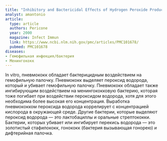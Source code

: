 ```yaml
---
title: "Inhibitory and Bactericidal Effects of Hydrogen Peroxide Production by Streptococcus pneumoniae on Other Inhabitants of the Upper Respiratory Tract"
analyst: amantonio
article:
  type: article
  authors: Pericone
  year: 2000
  magazine: Infect Immun
  link: https://www.ncbi.nlm.nih.gov/pmc/articles/PMC101678/
  pubmed: PMC101678
diseases:
- Гемофильная инфекция/бактерия
- Менингококк
---
```


In vitro, пневмококк обладает бактерицидным воздействием на гемофильную палочку. Пневмококк выделяет пероксид водорода, который и убивает гемофильную палочку. Пневмококк обладает также ингибирующим воздействием на менингококковую бактерию, которая тоже погибает при воздействии пероксидом водорода, хотя для этого необходима более высокая его концентрация.
Выработка пневмококком пероксида водорода коррелирует с концентрацией кислорода в окружающей среде.
Другие бактерии, которые выделяют пероксид водорода — это лактобациллы и оральные стрептококки.
Бактерии, которых убивает или ингибирует перекись водорода — это золотистый стафилококк, гонококк (бактерия вызывающая гонорею) и дифтерийная палочка.
